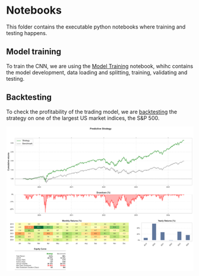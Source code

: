 # Notebooks

This folder contains the executable python notebooks where training and testing happens.

## Model training

To train the CNN, we are using the [Model Training](./Model%20training.ipynb) notebook, whihc contains the model development, data loading and splitting, training, validating and testing.

## Backtesting

To check the profitability of the trading model, we are [backtesting](https://www.investopedia.com/terms/b/backtesting.asp) the strategy on one of the largest US market indices, the S&P 500.

![1724326163469](image/README/1724326163469.png)
